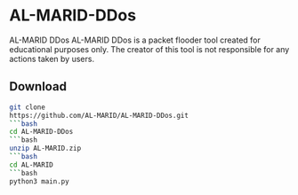 # AL-MARID-DDos
AL-MARID DDos  AL-MARID DDos is a packet flooder tool created for educational purposes only. The creator of this tool is not responsible for any actions taken by users.

## Download

```bash
git clone
https://github.com/AL-MARID/AL-MARID-DDos.git
```bash
cd AL-MARID-DDos
```bash
unzip AL-MARID.zip
```bash
cd AL-MARID
```bash
python3 main.py
